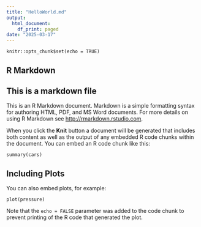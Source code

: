 ```yaml
---
title: "HelloWorld.md"
output:
  html_document:
    df_print: paged
date: "2025-03-17"
---
```


```{r setup, include=FALSE}
knitr::opts_chunk$set(echo = TRUE)
```

## R Markdown

## This is a markdown file 

This is an R Markdown document. Markdown is a simple formatting syntax for authoring HTML, PDF, and MS Word documents. For more details on using R Markdown see <http://rmarkdown.rstudio.com>.

When you click the **Knit** button a document will be generated that includes both content as well as the output of any embedded R code chunks within the document. You can embed an R code chunk like this:

```{r cars}
summary(cars)
```

## Including Plots

You can also embed plots, for example:

```{r pressure, echo=FALSE}
plot(pressure)
```

Note that the `echo = FALSE` parameter was added to the code chunk to prevent printing of the R code that generated the plot.
